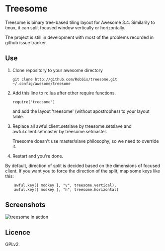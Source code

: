 Treesome
========

Treesome is binary tree-based tiling layout for Awesome 3.4.
Similarily to tmux, it can split focused window vertically or horizontally.

The project is still in development with most of the
problems recorded in github issue tracker.


Use
---

1. Clone repository to your awesome directory

    `git clone http://github.com/RobSis/treesome.git ~/.config/awesome/treesome`

2. Add this line to rc.lua after other require functions.

    `require("treesome")`

   and add the layout 'treesome' (without apostrophes) to your layout table.

3. Replace all awful.client.setslave by treesome.setslave
   and awful.client.setmaster by treesome.setmaster.

   Treesome doesn't use master/slave philosophy, so we need to override it.

4. Restart and you're done.

By default, direction of split is decided based on the dimensions of focused client.
If you want you to force the direction of the split, map some keys like this:

```
    awful.key({ modkey }, "v", treesome.vertical),
    awful.key({ modkey }, "h", treesome.horizontal)
```

Screenshots
-----------

![treesome in action](http://i.imgur.com/W6B7XnD.png)




Licence
-------
GPLv2.
